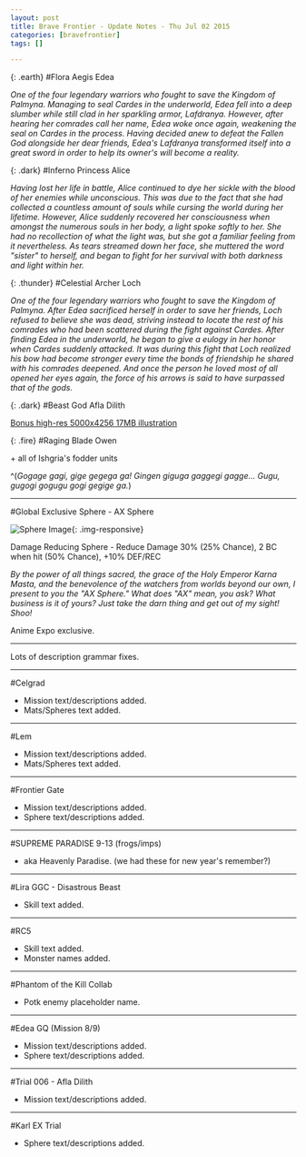 ```yaml
---
layout: post
title: Brave Frontier - Update Notes - Thu Jul 02 2015
categories: [bravefrontier]
tags: []

---
```


{: .earth}
#Flora Aegis Edea

*One of the four legendary warriors who fought to save the Kingdom of Palmyna. Managing to seal Cardes in the underworld, Edea fell into a deep slumber while still clad in her sparkling armor, Lafdranya. However, after hearing her comrades call her name, Edea woke once again, weakening the seal on Cardes in the process. Having decided anew to defeat the Fallen God alongside her dear friends, Edea's Lafdranya transformed itself into a great sword in order to help its owner's will become a reality.*

{: .dark}
#Inferno Princess Alice

*Having lost her life in battle, Alice continued to dye her sickle with the blood of her enemies while unconscious. This was due to the fact that she had collected a countless amount of souls while cursing the world during her lifetime. However, Alice suddenly recovered her consciousness when amongst the numerous souls in her body, a light spoke softly to her. She had no recollection of what the light was, but she got a familiar feeling from it nevertheless. As tears streamed down her face, she muttered the word "sister" to herself, and began to fight for her survival with both darkness and light within her.*

{: .thunder}
#Celestial Archer Loch

*One of the four legendary warriors who fought to save the Kingdom of Palmyna. After Edea sacrificed herself in order to save her friends, Loch refused to believe she was dead, striving instead to locate the rest of his comrades who had been scattered during the fight against Cardes. After finding Edea in the underworld, he began to give a eulogy in her honor when Cardes suddenly attacked. It was during this fight that Loch realized his bow had become stronger every time the bonds of friendship he shared with his comrades deepened. And once the person he loved most of all opened her eyes again, the force of his arrows is said to have surpassed that of the gods.*

{: .dark}
#Beast God Afla Dilith

[Bonus high-res 5000x4256 17MB illustration](https://deathsnacks.com/bf/assets/b27fb0fdebe57f615992130163ef3156.png)

{: .fire}
#Raging Blade Owen

\+ all of Ishgria's fodder units

^(*Gogage gagi, gige gegega ga! Gingen giguga gaggegi gagge... Gugu, gugogi gogugu gogi gegige ga.*)

---

#Global Exclusive Sphere - AX Sphere

![Sphere Image](//i.imgur.com/0IYvBRk.png){: .img-responsive}

Damage Reducing Sphere - Reduce Damage 30% (25% Chance), 2 BC when hit (50% Chance), +10% DEF/REC

*By the power of all things sacred, the grace of the Holy Emperor Karna Masta, and the benevolence of the watchers from worlds beyond our own, I present to you the "AX Sphere." What does "AX" mean, you ask? What business is it of yours? Just take the darn thing and get out of my sight! Shoo!*


Anime Expo exclusive.

---

Lots of description grammar fixes.

---

#Celgrad

* Mission text/descriptions added.
* Mats/Spheres text added.

---

#Lem

* Mission text/descriptions added.
* Mats/Spheres text added.

---

#Frontier Gate

* Mission text/descriptions added.
* Sphere text/descriptions added.

---

#SUPREME PARADISE 9-13 (frogs/imps)

* aka Heavenly Paradise. (we had these for new year's remember?)

---

#Lira GGC - Disastrous Beast

* Skill text added.

---

#RC5

* Skill text added.
* Monster names added.

---

#Phantom of the Kill Collab

* Potk enemy placeholder name.

---

#Edea GQ (Mission 8/9)

* Mission text/descriptions added.
* Sphere text/descriptions added.

---

#Trial 006 - Afla Dilith

* Mission text/descriptions added.

---

#Karl EX Trial

* Sphere text/descriptions added.